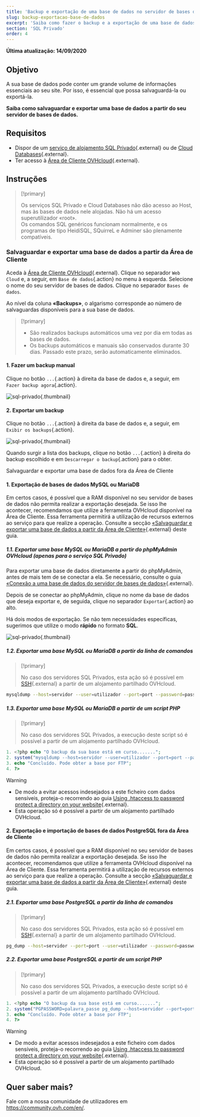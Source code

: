 ```yaml
---
title: 'Backup e exportação de uma base de dados no servidor de bases de dados'
slug: backup-exportacao-base-de-dados
excerpt: 'Saiba como fazer o backup e a exportação de uma base de dados'
section: 'SQL Privado'
order: 4
---
```


**Última atualização: 14/09/2020**

## Objetivo

A sua base de dados pode conter um grande volume de informações essenciais ao seu site. Por isso, é essencial que possa salvaguardá-la ou exportá-la.

**Saiba como salvaguardar e exportar uma base de dados a partir do seu servidor de bases de dados.**

## Requisitos

- Dispor de um [serviço de alojamento SQL Privado](https://www.ovh.pt/alojamento-partilhado/opcoes-sql.xml){.external} ou de [Cloud Databases](https://www.ovh.pt/cloud-databases){.external}.
- Ter acesso à [Área de Cliente OVHcloud](https://www.ovh.com/auth/?action=gotomanager){.external}.

## Instruções

> [!primary]
>
> Os serviços SQL Privado e Cloud Databases não dão acesso ao Host, mas às bases de dados nele alojadas. Não há um acesso superutilizador «root».
> <br> Os comandos SQL genéricos funcionam normalmente, e os programas de tipo HeidiSQL, SQuirreL e Adminer são plenamente compatíveis.
> 

### Salvaguardar e exportar uma base de dados a partir da Área de Cliente

Aceda à [Área de Cliente OVHcloud](https://www.ovh.com/auth/?action=gotomanager){.external}. Clique no separador `Web Cloud` e, a seguir, em `Base de dados`{.action} no menu à esquerda. Selecione o nome do seu servidor de bases de dados. Clique no separador `Bases de dados`.

Ao nível da coluna **«Backups»**, o algarismo corresponde ao número de salvaguardas disponíveis para a sua base de dados.

> [!primary]
>
> - São realizados backups automáticos uma vez por dia
> em todas as bases de dados.
> - Os backups automáticos e manuais são conservados durante 30 dias.
> Passado este prazo, serão automaticamente eliminados.

#### 1. Fazer um backup manual 

Clique no botão `...`{.action} à direita da base de dados e, a seguir, em `Fazer backup agora`{.action}.

![sql-privado](images/private-sql-save01.png){.thumbnail}

#### 2. Exportar um backup

Clique no botão `...`{.action} à direita da base de dados e, a seguir, em `Exibir os backups`{.action}.

![sql-privado](images/private-sql-dl01.png){.thumbnail}

Quando surgir a lista dos backups, clique no botão `...`{.action} à direita do backup escolhido e em `Descarregar o backup`{.action} para o obter.

Salvaguardar e exportar uma base de dados fora da Área de Cliente

#### 1. Exportação de bases de dados MySQL ou MariaDB

 Em certos casos, é possível que a RAM disponível no seu servidor de bases de dados não permita realizar a exportação desejada. Se isso lhe acontecer, recomendamos que utilize a ferramenta OVHcloud disponível na Área de Cliente. Essa ferramenta permitirá a utilização de recursos externos ao serviço para que realize a operação. Consulte a secção [«Salvaguardar e exportar uma base de dados a partir da Área de Cliente»](./#salvaguardar-e-exportar-uma-base-de-dados-a-partir-da-area-de-cliente){.external} deste guia.

##### 1.1\. Exportar uma base MySQL ou MariaDB a partir do phpMyAdmin OVHcloud (apenas para o serviço SQL Privado)

Para exportar uma base de dados diretamente a partir do phpMyAdmin, antes de mais tem de se conectar a ela. Se necessário, consulte o guia [«Conexão a uma base de dados do servidor de bases de dados»](../conexao-base-de-dados-servidor-bdd/){.external}.

Depois de se conectar ao phpMyAdmin, clique no nome da base de dados que deseja exportar e, de seguida, clique no separador `Exportar`{.action} ao alto.

Há dois modos de exportação. Se não tem necessidades específicas, sugerimos que utilize o modo **rápido** no formato **SQL**.

![sql-privado](images/private-sql-export01.png){.thumbnail}

##### 1.2\. Exportar uma base MySQL ou MariaDB a partir da linha de comandos

> [!primary]
>
> No caso dos servidores SQL Privados, esta ação só é possível em [SSH]( ../partilhado_o_ssh_nos_alojamentos_partilhados/){.external} a partir de um alojamento partilhado OVHcloud.

```bash
mysqldump --host=servidor --user=utilizador --port=port --password=password nome_da_base > nome_da_base.sql
```

##### 1.3\. Exportar uma base MySQL ou MariaDB a partir de um script PHP

> [!primary]
>
> No caso dos servidores SQL Privados, a execução deste script só é possível a partir de um alojamento partilhado OVHcloud.


```php
1. <?php echo "O backup da sua base está em curso.......";
2. system("mysqldump --host=servidor --user=utilizador --port=port --password=password nome_da_base > nome_da_base.sql");
3. echo "Concluído. Pode obter a base por FTP";
4. ?>
```

> [!warning]
>
> - De modo a evitar acessos indesejados a este ficheiro com dados sensíveis, proteja-o recorrendo ao guia [Using .htaccess to password protect a directory on your website]( https://docs.ovh.com/gb/en/hosting/how_to_password_protect_a_directory_on_your_website/){.external}.
> - Esta operação só é possível a partir de um alojamento partilhado OVHcloud.
>

#### 2. Exportação e importação de bases de dados PostgreSQL fora da Área de Cliente

 Em certos casos, é possível que a RAM disponível no seu servidor de bases de dados não permita realizar a exportação desejada. Se isso lhe acontecer, recomendamos que utilize a ferramenta OVHcloud disponível na Área de Cliente. Essa ferramenta permitirá a utilização de recursos externos ao serviço para que realize a operação. Consulte a secção [«Salvaguardar e exportar uma base de dados a partir da Área de Cliente»](./#salvaguardar-e-exportar-uma-base-de-dados-a-partir-da-area-de-cliente){.external} deste guia.
 
##### 2.1\. Exportar uma base PostgreSQL a partir da linha de comandos

> [!primary]
>
> No caso dos servidores SQL Privados, esta ação só é possível em [SSH]( ../partilhado_o_ssh_nos_alojamentos_partilhados/){.external} a partir de um alojamento partilhado OVHcloud.

```bash
pg_dump --host=servidor --port=port --user=utilizador --password=password nome_da_base > nome_da_base.sql
```

##### 2.2\. Exportar uma base PostgreSQL a partir de um script PHP

> [!primary]
>
> No caso dos servidores SQL Privados, a execução deste script só é possível a partir de um alojamento partilhado OVHcloud.

```php
1. <?php echo "O backup da sua base está em curso.......";
2. system("PGPASSWORD=palavra_passe pg_dump --host=servidor --port=port --user=utilizador --password=password nome_da_base > nome_da_base.sql");
3. echo "Concluído. Pode obter a base por FTP";
4. ?>
```

> [!warning]
>
> - De modo a evitar acessos indesejados a este ficheiro com dados sensíveis, proteja-o recorrendo ao guia [Using .htaccess to password protect a directory on your website]( https://docs.ovh.com/gb/en/hosting/how_to_password_protect_a_directory_on_your_website/){.external}.
> - Esta operação só é possível a partir de um alojamento partilhado OVHcloud.
>

## Quer saber mais?

Fale com a nossa comunidade de utilizadores em <https://community.ovh.com/en/>.
